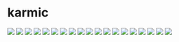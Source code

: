 # karmic

<img src=https://raw.githubusercontent.com/azzamsa/ubuntu-wallpapers/main/curated/karmic/WhiteOrchid.jpg>

<img src=https://raw.githubusercontent.com/azzamsa/ubuntu-wallpapers/main/curated/karmic/ThrowingStones.jpg>

<img src=https://raw.githubusercontent.com/azzamsa/ubuntu-wallpapers/main/curated/karmic/RadioactiveSunrise.jpg>

<img src=https://raw.githubusercontent.com/azzamsa/ubuntu-wallpapers/main/curated/karmic/OLife.jpg>

<img src=https://raw.githubusercontent.com/azzamsa/ubuntu-wallpapers/main/curated/karmic/GrassinA.jpg>

<img src=https://raw.githubusercontent.com/azzamsa/ubuntu-wallpapers/main/curated/karmic/Climbing.jpg>

<img src=https://raw.githubusercontent.com/azzamsa/ubuntu-wallpapers/main/curated/karmic/Cherries.jpg>

<img src=https://raw.githubusercontent.com/azzamsa/ubuntu-wallpapers/main/curated/karmic/PrimulaRed.jpg>

<img src=https://raw.githubusercontent.com/azzamsa/ubuntu-wallpapers/main/curated/karmic/Butterfly.jpg>

<img src=https://raw.githubusercontent.com/azzamsa/ubuntu-wallpapers/main/curated/karmic/TheRainbowisDead.jpg>

<img src=https://raw.githubusercontent.com/azzamsa/ubuntu-wallpapers/main/curated/karmic/Sunset.jpg>

<img src=https://raw.githubusercontent.com/azzamsa/ubuntu-wallpapers/main/curated/karmic/Shoes.jpg>

<img src=https://raw.githubusercontent.com/azzamsa/ubuntu-wallpapers/main/curated/karmic/Sand.jpg>

<img src=https://raw.githubusercontent.com/azzamsa/ubuntu-wallpapers/main/curated/karmic/Palmengarten.jpg>

<img src=https://raw.githubusercontent.com/azzamsa/ubuntu-wallpapers/main/curated/karmic/Naranja.jpg>

<img src=https://raw.githubusercontent.com/azzamsa/ubuntu-wallpapers/main/curated/karmic/MistyMorning.jpg>

<img src=https://raw.githubusercontent.com/azzamsa/ubuntu-wallpapers/main/curated/karmic/Frog.jpg>

<img src=https://raw.githubusercontent.com/azzamsa/ubuntu-wallpapers/main/curated/karmic/FlordeLoto.jpg>

<img src=https://raw.githubusercontent.com/azzamsa/ubuntu-wallpapers/main/curated/karmic/Bay.jpg>


